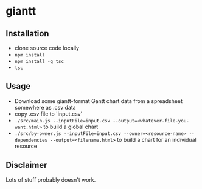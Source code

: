 # giantt

## Installation

* clone source code locally
* `npm install`
* `npm install -g tsc`
* `tsc`

## Usage

 * Download some giantt-format Gantt chart data from a spreadsheet somewhere as .csv data
 * copy .csv file to 'input.csv'
 * `./src/main.js --inputFile=input.csv --output=<whatever-file-you-want.html>` to build a global chart
 * `./src/by-owner.js --inputFile=input.csv --owner=<resource-name> --dependencies --output=<filename.html>` to build a chart for an individual resource
 
 ## Disclaimer
 
 Lots of stuff probably doesn't work.
